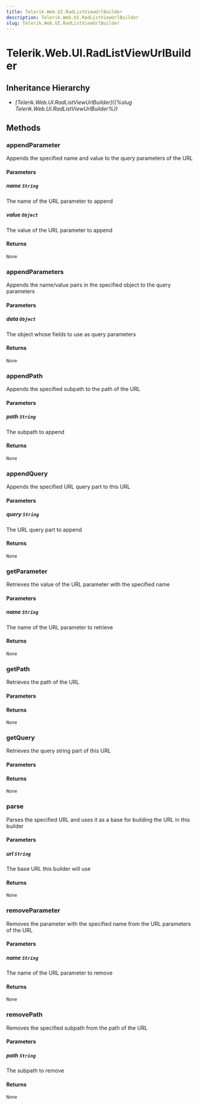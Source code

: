 ```yaml
---
title: Telerik.Web.UI.RadListViewUrlBuilder
description: Telerik.Web.UI.RadListViewUrlBuilder
slug: Telerik.Web.UI.RadListViewUrlBuilder
---
```


# Telerik.Web.UI.RadListViewUrlBuilder  

## Inheritance Hierarchy

* *[Telerik.Web.UI.RadListViewUrlBuilder]({%slug Telerik.Web.UI.RadListViewUrlBuilder%})*


## Methods

###  appendParameter

Appends the specified name and value to the query parameters of the URL

#### Parameters

##### name `String`

The name of the URL parameter to append

##### value `Object`

The value of the URL parameter to append

#### Returns

`None` 

### appendParameters

Appends the name/value pairs in the specified object to the query parameters

#### Parameters

##### data `Object`

The object whose fields to use as query parameters

#### Returns

`None` 

### appendPath

Appends the specified subpath to the path of the URL

#### Parameters

##### path `String`

The subpath to append

#### Returns

`None` 

### appendQuery

Appends the specified URL query part to this URL

#### Parameters

##### query `String`

The URL query part to append

#### Returns

`None` 

### getParameter

Retrieves the value of the URL parameter with the specified name

#### Parameters

##### name `String`

The name of the URL parameter to retrieve

#### Returns

`None` 

### getPath

Retrieves the path of the URL

#### Parameters

#### Returns

`None` 

### getQuery

Retrieves the query string part of this URL

#### Parameters

#### Returns

`None` 

### parse

Parses the specified URL and uses it as a base for building the URL in this builder

#### Parameters

##### url `String`

The base URL this builder will use

#### Returns

`None` 

### removeParameter

Removes the parameter with the specified name from the URL parameters of the URL

#### Parameters

##### name `String`

The name of the URL parameter to remove

#### Returns

`None` 

### removePath

Removes the specified subpath from the path of the URL

#### Parameters

##### path `String`

The subpath to remove

#### Returns

`None` 



